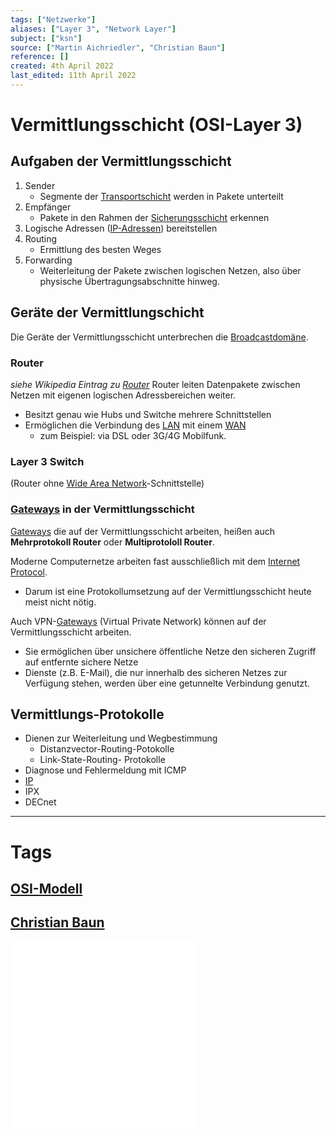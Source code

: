 ```yaml
---
tags: ["Netzwerke"]
aliases: ["Layer 3", "Network Layer"]
subject: ["ksn"]
source: ["Martin Aichriedler", "Christian Baun"]
reference: []
created: 4th April 2022
last_edited: 11th April 2022
---
```


# Vermittlungsschicht (OSI-Layer 3)
## Aufgaben der Vermittlungsschicht
1. Sender
	- Segmente der [Transportschicht](Transportschicht.md) werden in Pakete unterteilt
2. Empfänger
	- Pakete in den Rahmen der [Sicherungsschicht](Sicherungsschicht.md) erkennen      
3. Logische Adressen ([IP-Adressen](Internet%20Protocol.md)) bereitstellen
4. Routing
	-  Ermittlung des besten Weges
5. Forwarding
	- Weiterleitung der Pakete zwischen logischen Netzen, also über physische Übertragungsabschnitte hinweg.

## Geräte der Vermittlungschicht
Die Geräte der Vermittlungsschicht unterbrechen die [Broadcastdomäne](Broadcastdom%C3%A4ne.md).

### Router
*siehe Wikipedia Eintrag zu [Router](https://de.wikipedia.org/wiki/Router)*
Router leiten Datenpakete zwischen Netzen mit eigenen logischen Adressbereichen weiter.
- Besitzt genau wie Hubs und Switche mehrere Schnittstellen
- Ermöglichen die Verbindung des [LAN](Local%20Area%20Network.md) mit einem [WAN](Wide%20Area%20Network.md)
	- zum Beispiel: via DSL oder 3G/4G Mobilfunk.

### Layer 3 Switch
(Router ohne [Wide Area Network](Wide%20Area%20Network.md)-Schnittstelle)

### [Gateways](Gateway.md) in der Vermittlungsschicht
[Gateways](Gateway.md) die auf der Vermittlungsschicht arbeiten, heißen auch **Mehrprotokoll Router** oder **Multiprotololl Router**.

Moderne Computernetze arbeiten fast ausschließlich mit dem [Internet Protocol](Internet%20Protocol.md).
- Darum ist eine Protokollumsetzung auf der Vermittlungsschicht heute meist nicht nötig.

Auch VPN-[Gateways](Gateway.md) (Virtual Private Network) können auf der Vermittlungsschicht arbeiten.
 - Sie ermöglichen über unsichere öffentliche Netze den sicheren Zugriff auf entfernte sichere Netze
 - Dienste (z.B. E-Mail), die nur innerhalb des sicheren Netzes zur Verfügung stehen, werden über eine getunnelte Verbindung genutzt.

## Vermittlungs-Protokolle
- Dienen zur Weiterleitung und Wegbestimmung
	- Distanzvector-Routing-Potokolle
	- Link-State-Routing- Protokolle
- Diagnose und Fehlermeldung mit ICMP
- [IP](Internet%20Protocol.md)
- IPX
- DECnet

---
# Tags
## [OSI-Modell](OSI-Modell.md)
## [Christian Baun](http://www.christianbaun.de/)
![7-FS_ComputerNetze](7-FS_ComputerNetze.pdf)
![8-FS_ComputerNetze](8-FS_ComputerNetze.pdf)